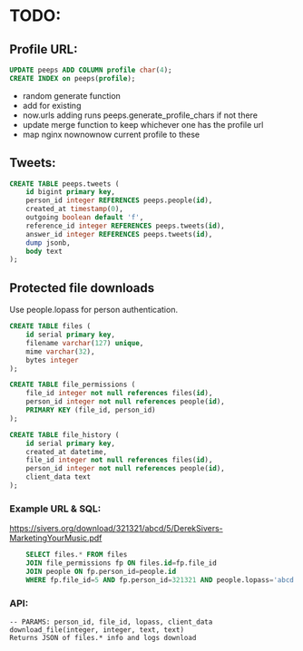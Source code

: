 # TODO:

## Profile URL:

```sql
UPDATE peeps ADD COLUMN profile char(4);
CREATE INDEX on peeps(profile);
```

* random generate function
* add for existing
* now.urls adding runs peeps.generate_profile_chars if not there
* update merge function to keep whichever one has the profile url
* map nginx nownownow current profile to these

## Tweets:

```sql
CREATE TABLE peeps.tweets (
	id bigint primary key,
	person_id integer REFERENCES peeps.people(id),
	created_at timestamp(0),
	outgoing boolean default 'f',
	reference_id integer REFERENCES peeps.tweets(id),
	answer_id integer REFERENCES peeps.tweets(id),
	dump jsonb,
	body text
);
```


## Protected file downloads

Use people.lopass for person authentication.

```sql
CREATE TABLE files (
	id serial primary key,
	filename varchar(127) unique,
	mime varchar(32),
	bytes integer
);

CREATE TABLE file_permissions (
	file_id integer not null references files(id),
	person_id integer not null references people(id),
	PRIMARY KEY (file_id, person_id)
);

CREATE TABLE file_history (
	id serial primary key,
	created_at datetime,
	file_id integer not null references files(id),
	person_id integer not null references people(id),
	client_data text
);
```

### Example URL & SQL:

<https://sivers.org/download/321321/abcd/5/DerekSivers-MarketingYourMusic.pdf>

```sql
	SELECT files.* FROM files
	JOIN file_permissions fp ON files.id=fp.file_id
	JOIN people ON fp.person_id=people.id
	WHERE fp.file_id=5 AND fp.person_id=321321 AND people.lopass='abcd';
```

### API:

	-- PARAMS: person_id, file_id, lopass, client_data
	download_file(integer, integer, text, text)
	Returns JSON of files.* info and logs download

